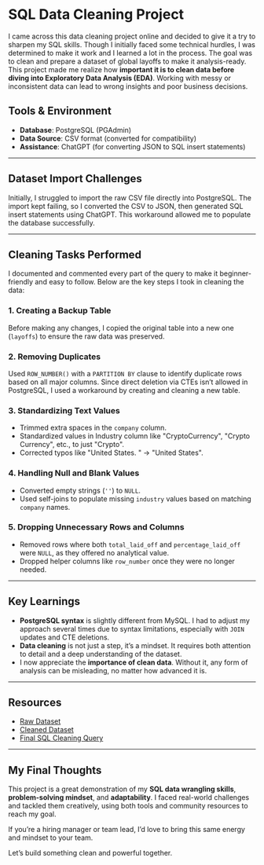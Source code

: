 # SQL Data Cleaning Project
I came across this data cleaning project online and decided to give it a try to sharpen my SQL skills. Though I initially faced some technical hurdles, I was determined to make it work and I learned a lot in the process.
The goal was to clean and prepare a dataset of global layoffs to make it analysis-ready. This project made me realize how **important it is to clean data before diving into Exploratory Data Analysis (EDA)**. Working with messy or inconsistent data can lead to wrong insights and poor business decisions.

## Tools & Environment
* **Database**: PostgreSQL (PGAdmin)
* **Data Source**: CSV format (converted for compatibility)
* **Assistance**: ChatGPT (for converting JSON to SQL insert statements)

---

## Dataset Import Challenges

Initially, I struggled to import the raw CSV file directly into PostgreSQL. The import kept failing, so I converted the CSV to JSON, then generated SQL insert statements using ChatGPT. This workaround allowed me to populate the database successfully.

---

## Cleaning Tasks Performed

I documented and commented every part of the query to make it beginner-friendly and easy to follow. Below are the key steps I took in cleaning the data:

### 1. **Creating a Backup Table**

Before making any changes, I copied the original table into a new one (`layoffs`) to ensure the raw data was preserved.

### 2. **Removing Duplicates**

Used `ROW_NUMBER()` with a `PARTITION BY` clause to identify duplicate rows based on all major columns. Since direct deletion via CTEs isn’t allowed in PostgreSQL, I used a workaround by creating and cleaning a new table.

### 3. **Standardizing Text Values**

* Trimmed extra spaces in the `company` column.
* Standardized values in Industry column like "CryptoCurrency", "Crypto Currency", etc., to just "Crypto".
* Corrected typos like "United States. " → "United States".

### 4. **Handling Null and Blank Values**

* Converted empty strings (`''`) to `NULL`.
* Used self-joins to populate missing `industry` values based on matching `company` names.

### 5. **Dropping Unnecessary Rows and Columns**

* Removed rows where both `total_laid_off` and `percentage_laid_off` were `NULL`, as they offered no analytical value.
* Dropped helper columns like `row_number` once they were no longer needed.

---

## Key Learnings

* **PostgreSQL syntax** is slightly different from MySQL. I had to adjust my approach several times due to syntax limitations, especially with `JOIN` updates and CTE deletions.
* **Data cleaning** is not just a step, it’s a mindset. It requires both attention to detail and a deep understanding of the dataset.
* I now appreciate the **importance of clean data**. Without it, any form of analysis can be misleading, no matter how advanced it is.

---

## Resources

* [Raw Dataset](https://github.com/Abiola-Gbolahan/Data-Analysis/blob/main/SQL%20Data%20Cleaning%20Project/world_layoffs.csv)
* [Cleaned Dataset](https://github.com/Abiola-Gbolahan/Data-Analysis/blob/main/SQL%20Data%20Cleaning%20Project/cleaned%20data.csv)
* [Final SQL Cleaning Query](https://github.com/Abiola-Gbolahan/Data-Analysis/blob/main/SQL%20Data%20Cleaning%20Project/Worldlayoff_query.sql)


---

## My Final Thoughts

This project is a great demonstration of my **SQL data wrangling skills**, **problem-solving mindset**, and **adaptability**. I faced real-world challenges and tackled them creatively, using both tools and community resources to reach my goal.

If you’re a hiring manager or team lead, I’d love to bring this same energy and mindset to your team.

Let’s build something clean and powerful together.


